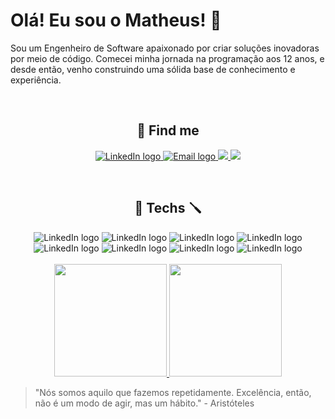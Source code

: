 # Olá! Eu sou o Matheus! :vulcan_salute:

Sou um Engenheiro de Software apaixonado por criar soluções inovadoras por meio de código. Comecei minha jornada na programação aos 12 anos, e desde então, venho construindo uma sólida base de conhecimento e experiência.

<br />
 
<h2 align='center'>📧 Find me </h2>
<p align='center'>
 <a href = "https://www.linkedin.com/in/matheus-antonio-us/">
  <img src="https://img.shields.io/badge/-LinkedIn-%230077B5?style=for-the-badge&logo=linkedin&logoColor=white" alt="LinkedIn logo" />
 </a>
 <a href="mailto:matheus.antonio@hotmail.com">
  <img src="https://img.shields.io/badge/Gmail-D14836?style=for-the-badge&logo=gmail&logoColor=white" alt="Email logo" />
 </a>
 <a href="https://www.youtube.com/channel/UCCe8rx30_1ZJ6M4oPzSJHiA">
  <img src="https://img.shields.io/badge/YouTube-FF0000?style=for-the-badge&logo=youtube&logoColor=white">
 </a>
 <a href="https://www.bzenky.dev">
  <img src="https://img.shields.io/badge/website-000000?style=for-the-badge&logo=About.me&logoColor=white">
 </a>
</p>

<br />
<h2 align='center'>🔧 Techs 🪛</h2>
<div align='center'>
 <img src="https://img.shields.io/badge/JavaScript-323330?style=for-the-badge&logo=javascript&logoColor=F7DF1E" alt="LinkedIn logo" />
 <img src="https://img.shields.io/badge/TypeScript-007ACC?style=for-the-badge&logo=typescript&logoColor=white" alt="LinkedIn logo" />
 <img src="https://img.shields.io/badge/React-20232A?style=for-the-badge&logo=react&logoColor=61DAFB" alt="LinkedIn logo" />
 <img src="https://img.shields.io/badge/React_Native-20232A?style=for-the-badge&logo=react&logoColor=61DAFB" alt="LinkedIn logo" />
 <img src="https://img.shields.io/badge/next.js-000000?style=for-the-badge&logo=nextdotjs&logoColor=white" alt="LinkedIn logo" />
 <img src="https://img.shields.io/badge/styled--components-DB7093?style=for-the-badge&logo=styled-components&logoColor=white" alt="LinkedIn logo" />
 <img src="https://img.shields.io/badge/GIT-E44C30?style=for-the-badge&logo=git&logoColor=white" alt="LinkedIn logo" />
 <img src="https://img.shields.io/badge/JavaScript-323330?style=for-the-badge&logo=javascript&logoColor=F7DF1E" alt="LinkedIn logo" />
</div>
<br />
 <div align='center'> 
  <a href="https://github.com/matheusantoni0">
   <img height="180em" src="https://github-readme-stats.vercel.app/api?username=bzenky&show_icons=true&theme=tokyonight&include_all_commits=true&count_private=true"/>
   <img height="180em" src="https://github-readme-stats.vercel.app/api/top-langs/?username=bzenky&layout=compact&theme=tokyonight&langs_count=5" />
  </a>
</div>

> "Nós somos aquilo que fazemos repetidamente. Excelência, então, não é um modo de agir, mas um hábito." - Aristóteles
